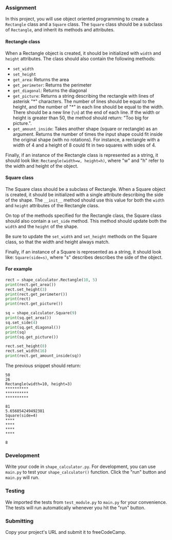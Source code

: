 ### Assignment

In this project, you will use object oriented programming to create a `Rectangle` class and a `Square` class. The `Square` class should be a subclass of `Rectangle`, and inherit its methods and attributes.

#### Rectangle class

When a Rectangle object is created, it should be initialized with `width` and `height` attributes. The class should also contain the following methods:
* `set_width`
* `set_height`
* `get_area`: Returns the area
* `get_perimeter`: Returns the perimeter
* `get_diagonal`: Returns the diagonal
* `get_picture`: Returns a string describing the rectangle with lines of asterisk "\*" characters. The number of lines should be equal to the height, and the number of "\*" in each line should be equal to the width. There should be a new line (`\n`) at the end of each line. If the width or height is greater than 50, the method should return: "Too big for picture.".
* `get_amount_inside`: Takes another shape (square or rectangle) as an argument. Returns the number of times the input shape could fit inside the original shape (with no rotations). For instance, a rectangle with a width of 4 and a height of 8 could fit in two squares with sides of 4.

Finally, if an instance of the Rectangle class is represented as a string, it should look like: `Rectangle(width=w, height=h)`, where "w" and "h" refer to the width and height of the object.

#### Square class

The Square class should be a subclass of Rectangle. When a Square object is created, it should be initialized with a single attribute describing the side of the shape. The `__init__` method should use this value for both the `width` and `height` attributes of the Rectangle class.

On top of the methods specified for the Rectangle class, the Square class should also contain a `set_side` method. This method should update both the `width` and the `height` of the shape.

Be sure to update the `set_width` and `set_height` methods on the Square class, so that the width and height always match.

Finally, if an instance of a Square is represented as a string, it should look like: `Square(side=s)`, where "s" describes describes the side of the object.

#### For example

```py
rect = shape_calculator.Rectangle(10, 5)
print(rect.get_area())
rect.set_height(3)
print(rect.get_perimeter())
print(rect)
print(rect.get_picture())

sq = shape_calculator.Square(9)
print(sq.get_area())
sq.set_side(4)
print(sq.get_diagonal())
print(sq)
print(sq.get_picture())

rect.set_height(8)
rect.set_width(16)
print(rect.get_amount_inside(sq))
```

The previous snippet should return:

```
50
26
Rectangle(width=10, height=3)
**********
**********
**********

81
5.656854249492381
Square(side=4)
****
****
****
****

8
```

### Development

Write your code in `shape_calculator.py`. For development, you can use `main.py` to test your `shape_calculator()` function. Click the "run" button and `main.py` will run.

### Testing 

We imported the tests from `test_module.py` to `main.py` for your convenience. The tests will run automatically whenever you hit the "run" button.

### Submitting

Copy your project's URL and submit it to freeCodeCamp.
